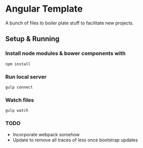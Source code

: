# Angular Template

A bunch of files to boiler plate stuff to facilitate new projects.

## Setup & Running

### Install node modules & bower components with

```
npm install
```

### Run local server

```
gulp connect
```

### Watch files

```
gulp watch
```

### TODO

* Incorporate webpack somehow
* Update to remove all traces of less once bootstrap updates
